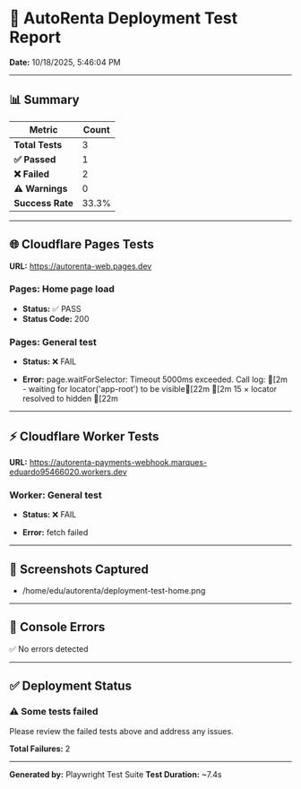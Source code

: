 
# 🧪 AutoRenta Deployment Test Report

**Date:** 10/18/2025, 5:46:04 PM

---

## 📊 Summary

| Metric | Count |
|--------|-------|
| **Total Tests** | 3 |
| **✅ Passed** | 1 |
| **❌ Failed** | 2 |
| **⚠️  Warnings** | 0 |
| **Success Rate** | 33.3% |

---

## 🌐 Cloudflare Pages Tests

**URL:** https://autorenta-web.pages.dev


### Pages: Home page load
- **Status:** ✅ PASS
- **Status Code:** 200





### Pages: General test
- **Status:** ❌ FAIL



- **Error:** page.waitForSelector: Timeout 5000ms exceeded.
Call log:
[2m  - waiting for locator('app-root') to be visible[22m
[2m    15 × locator resolved to hidden <app-root ng-version="20.3.5" _nghost-ng-c2897963453=""></app-root>[22m



---

## ⚡ Cloudflare Worker Tests

**URL:** https://autorenta-payments-webhook.marques-eduardo95466020.workers.dev


### Worker: General test
- **Status:** ❌ FAIL



- **Error:** fetch failed


---

## 📸 Screenshots Captured

- /home/edu/autorenta/deployment-test-home.png

---

## 🚨 Console Errors

✅ No errors detected

---

## ✅ Deployment Status


### ⚠️  Some tests failed

Please review the failed tests above and address any issues.

**Total Failures:** 2



---

**Generated by:** Playwright Test Suite
**Test Duration:** ~7.4s
